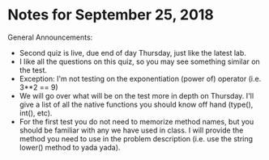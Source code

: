 
# Notes for September 25, 2018

General Announcements:
* Second quiz is live, due end of day Thursday, just like the latest lab.
* I like all the questions on this quiz, so you may see something similar on the test.
 * Exception: I'm not testing on the exponentiation (power of) operator (i.e. 3**2 == 9)
* We will go over what will be on the test more in depth on Thursday. I'll give a list of all the native functions you should know off hand (type(), int(), etc). 
* For the first test you do not need to memorize method names, but you should be familiar with any we have used in class. I will provide the method you need to use in the problem description (i.e. use the string lower() method to yada yada). 


